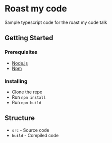 # Roast my code

Sample typescript code for the roast my code talk

## Getting Started

### Prerequisites

- [Node.js](https://nodejs.org/en/)
- [Npm](https://www.npmjs.com/)

### Installing

- Clone the repo
- Run `npm install`
- Run `npm build`

## Structure

- `src` - Source code
- `build` - Compiled code


